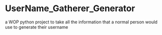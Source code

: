 # UserName_Gatherer_Generator
a WOP python project to take all the information that a normal person would use to generate their username
